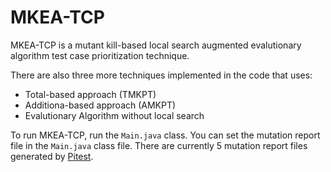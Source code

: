 # MKEA-TCP

MKEA-TCP is a mutant kill-based local search augmented evalutionary algorithm test case prioritization technique.

There are also three more techniques implemented in the code that uses: 
* Total-based approach (TMKPT)
* Additiona-based approach (AMKPT)
* Evalutionary Algorithm without local search

To run MKEA-TCP, run the `Main.java` class. You can set the mutation report file in the `Main.java` class file. There are currently 5 mutation report files generated by [Pitest](https://github.com/hcoles/pitest).
